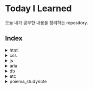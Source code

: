 # Today I Learned
오늘 내가 공부한 내용을 정리하는 repository.

## Index

<details>
  <summary>html</summary>
  <ul>
    <li><a href="./html/html_block-element">html_block-element</a></li>
    <li><a href="./html/html_globalattribute">html_globalattribute</a></li>
    <li><a href="./html/html_inline-element">html_inline-element</a></li>
    <li><a href="./html/html_media-tag">html_media-tag</a></li>
    <li><a href="./html/html_table&form">html_table&form</a></li>
  </ul>
</details>

<details>
  <summary>css</summary>
    <ul>
      <li><a href="./css/css_unit">css_unit</a></li>
      <li><a href="./css/css_selector&Inheritance">css_selector&Inheritance</a></li>
      <li><a href="./css/css_font&text">css_font&text</a></li>
      <li><a href="./css/css_boxmodel">css_boxmodel</a></li>
      <li><a href="./css/css_background">css_background</a></li>
      <li><a href="./css/css_float&position">css_float&position</a></li>
      <li><a href="./css/css_flexiblebox">css_flexiblebox</a></li>
      <li><a href="./css/css_animation&multi-column">css_animation&multi-column</a></li>
      <li><a href="./css/css_transition">css_transition</a></li>
      <li><a href="./css/css_grid">css_grid</a></li>
      <li><a href="./css/z-index">z-index</a></li>
      <li><a href="./css/sass(scss)">sass(scss)</a></li>
      <li><a href="./css/display.none&visibility.hidden">display.none&visibility.hidden</a></li>
    </ul>
</details>

<details>
    <summary>js</summary>
    <ul>
        <li><a href="./js/js_basic">js_basic</a></li>
        <li><a href="./js/js_dictionary">js_dictionary</a></li>
        <li><a href="./js/js_grammer">js_grammer</a></li>
        <li><a href="./js/declaration_variable">declaration_variable</a></li>
        <li><a href="./js/calculator">calculator</a></li>
        <li><a href="./js/conditional_statement">conditional_statement</a></li>
        <li><a href="./js/loop_statement">loop_statement</a></li>
        <li><a href="./js/array">array</a></li>
        <li><a href="./js/function">function</a></li>
        <li><a href="./js/object">object</a></li>
        <li><a href="./js/prototype&class">prototype&class</a></li>
        <li><a href="./js/asynchronous">asynchronous</a></li>
        <li><a href="./js/promise">promise</a></li>
        <li><a href="./js/ajax">ajax</a></li>
    </ul>
</details>

<details>
  <summary>aria</summary>
  <ul>
    <li><a href="./aria/aria-landmark">aria-landmark</a></li>
  </ul>
</details>

<details>
  <summary>db</summary>
  <ul>
    <li><a href="./db/db(database)">db(database)</a></li>
  </ul>
</details>

<details>
  <summary>etc</summary>
  <ul>
    <li><a href="./etc/favicon">favicon</a></li>
    <li><a href="./etc/opengraph">opengraph</a></li>
    <li><a href="./etc/seo(searchengine_optimize)">seo(searchengine_optimize)</a></li>
    <li><a href="./etc/webaccibility">webaccibility</a></li>
    <li><a href="./etc/ASCII&byte">ASCII&byte</a></li>
  </ul>
</details>

<details>
    <summary>poiema_studynote</summary>
    <ul>
        <li><a href="./poiema_studynote/Ch1~3_programming&comprehension">Ch1~3_programming&comprehension</a></li>
        <li><a href="./poiema_studynote/Ch4_variable">Ch4_variable</a></li>
        <li><a href="./poiema_studynote/Ch5_expression&statement">Ch5_expression&statement</a></li>
        <li><a href="./poiema_studynote/Ch6_Datatype">Ch6_Datatype</a></li>
    </ul>
</details>